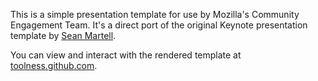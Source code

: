 This is a simple presentation template for use by Mozilla's Community Engagement Team. It's a direct port of the original Keynote presentation template by [Sean Martell][].

You can view and interact with the rendered template at [toolness.github.com][].

  [Sean Martell]: http://blog.seanmartell.com/
  [toolness.github.com]: http://toolness.github.com/community-engagement-slides/
